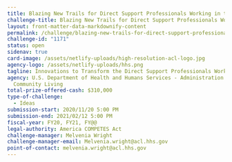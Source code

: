 ```yaml
---
title: Blazing New Trails for Direct Support Professionals Working in the Community
challenge-title: Blazing New Trails for Direct Support Professionals Working in the Community
layout: front-matter-data-markdownify-content
permalink: /challenge/blazing-new-trails-for-direct-support-professionals-working-in-the-community/
challenge-id: "1171"
status: open
sidenav: true
card-image: /assets/netlify-uploads/high-resolution-acl-logo.jpg
agency-logo: /assets/netlify-uploads/hhs.png
tagline: Innovations to Transform the Direct Support Professionals Workforce
agency: U.S. Department of Health and Humans Services - Administration for
  Community Living
total-prize-offered-cash: $310,000
type-of-challenge:
  - Ideas
submission-start: 2020/11/20 5:00 PM
submission-end: 2021/02/12 5:00 PM
fiscal-year: FY20, FY21, FY@@
legal-authority: America COMPETES Act
challenge-manager: Melvenia Wright
challenge-manager-email: Melvenia.wright@acl.hhs.gov
point-of-contact: melvenia.wright@acl.hhs.gov
---
```

